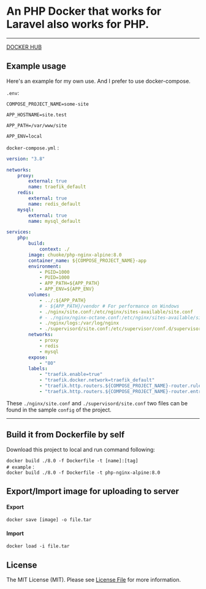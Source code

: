 # An PHP Docker that works for Laravel also works for PHP.

---

[DOCKER HUB](https://hub.docker.com/r/chuoke/php-nginx-alpine)

## Example usage

Here's an example for my own use. And I prefer to use docker-compose.

`.env`:

```env
COMPOSE_PROJECT_NAME=some-site

APP_HOSTNAME=site.test

APP_PATH=/var/www/site

APP_ENV=local

```

`docker-compose.yml` :

```yml
version: "3.8"

networks:
    proxy:
        external: true
        name: traefik_default
    redis:
        external: true
        name: redis_default
    mysql:
        external: true
        name: mysql_default

services:
    php:
        build:
            context: ./
        image: chuoke/php-nginx-alpine:8.0
        container_name: ${COMPOSE_PROJECT_NAME}-app
        environment:
            - PGID=1000
            - PUID=1000
            - APP_PATH=${APP_PATH}
            - APP_ENV=${APP_ENV}
        volumes:
            - ../:${APP_PATH}
            # - ${APP_PATH}/vendor # For performance on Windows
            - ./nginx/site.conf:/etc/nginx/sites-available/site.conf
            # - ./nginx/nginx-octane.conf:/etc/nginx/sites-available/site.conf
            - ./nginx/logs:/var/log/nginx
            - ./supervisord/site.conf:/etc/supervisor/conf.d/supervisord.d/site.conf
        networks:
            - proxy
            - redis
            - mysql
        expose:
            - "80"
        labels:
            - "traefik.enable=true"
            - "traefik.docker.network=traefik_default"
            - "traefik.http.routers.${COMPOSE_PROJECT_NAME}-router.rule=Host(`${APP_HOSTNAME}`)"
            - "traefik.http.routers.${COMPOSE_PROJECT_NAME}-router.entrypoints=web"
```

These `./nginx/site.conf` and `./supervisord/site.conf` two files can be found in the sample `config` of the project.

---

## Build it from Dockerfile by self

Download this project to local and run command following:

```shell
docker build ./8.0 -f Dockerfile -t [name]:[tag]
# example：
docker build ./8.0 -f Dockerfile -t php-nginx-alpine:8.0
```

## Export/Import image for uploading to server

#### Export

```
docker save [image] -o file.tar

```

#### Import

```
docker load -i file.tar
```

## License

The MIT License (MIT). Please see [License File](LICENSE.md) for more information.
